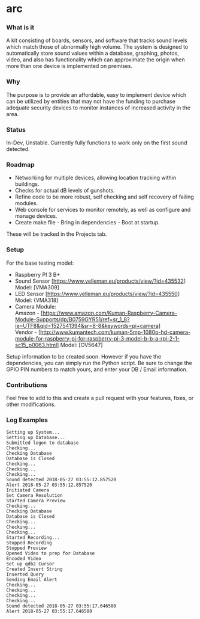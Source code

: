 # arc

### What is it

A kit consisting of boards, sensors, and software that tracks sound levels which match those of abnormally high volume. The system is designed to automatically store sound values within a database, graphing, photos, video, and also has functionality which can approximate the origin when more than one device is implemented on premises.

### Why

The purpose is to provide an affordable, easy to implement device which can be utilized by entities that may not have the funding to purchase adequate security devices to monitor instances of increased activity in the area.

### Status

In-Dev, Unstable.
Currently fully functions to work only on the first sound detected.

### Roadmap

 - Networking for multiple devices, allowing location tracking within buildings.
 - Checks for actual dB levels of gunshots.
 - Refine code to be more robust, self checking and self recovery of failing modules.
 - Web console for services to monitor remotely, as well as configure and manage devices.
 - Create make file - Bring in dependencies - Boot at startup.
 
These will be tracked in the Projects tab.

### Setup

For the base testing model:

 - Raspberry PI 3 B+
 - Sound Sensor [https://www.velleman.eu/products/view/?id=435532] Model: [VMA309]
 - LED Sensor [https://www.velleman.eu/products/view/?id=435550] Model: {VMA318]
 - Camera Module:<br>
  Amazon - [https://www.amazon.com/Kuman-Raspberry-Camera-Module-Supports/dp/B0759GYR51/ref=sr_1_8?ie=UTF8&qid=1527541394&sr=8-8&keywords=pi+camera] <br>
   Vendor - [http://www.kumantech.com/kuman-5mp-1080p-hd-camera-module-for-raspberry-pi-for-raspberry-pi-3-model-b-b-a-rpi-2-1-sc15_p0063.html] Model: [OV5647]

Setup information to be created soon.
However if you have the dependencies, you can simply run the Python script.
Be sure to change the GPIO PIN numbers to match yours, and enter your DB / Email information.

### Contributions

Feel free to add to this and create a pull request with your features, fixes, or other modifications.

### Log Examples

`Setting up System...`<br>
`Setting up Database...`<br>
`Submitted logon to database`<br>
`Checking...`<br>
`Checking Database`<br>
`Database is Closed`<br>
`Checking...`<br>
`Checking...`<br>
`Checking...`<br>
`Sound detected 2018-05-27 03:55:12.857520`<br>
`Alert 2018-05-27 03:55:12.857520`<br>
`Initiated Camera`<br>
`Set Camera Resolution`<br>
`Started Camera Preview`<br>
`Checking...`<br>
`Checking Database`<br>
`Database is Closed`<br>
`Checking...`<br>
`Checking...`<br>
`Checking...`<br>
`Started Recording...`<br>
`Stopped Recording`<br>
`Stopped Preview`<br>
`Opened Video to prep for Database`<br>
`Encoded Video`<br>
`Set up qdb2 Cursor`<br>
`Created Insert String`<br>
`Inserted Query`<br>
`Sending Email Alert`<br>
`Checking...`<br>
`Checking...`<br>
`Checking...`<br>
`Checking...`<br>
`Sound detected 2018-05-27 03:55:17.646580`<br>
`Alert 2018-05-27 03:55:17.646580`<br>


